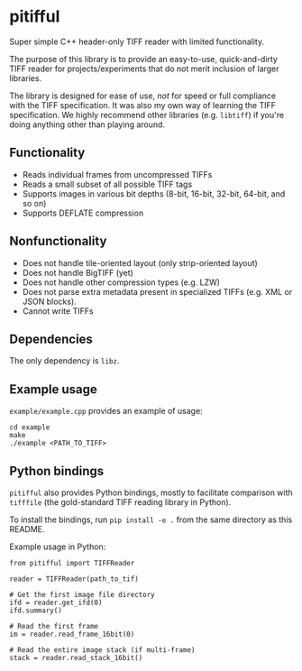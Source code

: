 # pitifful
Super simple C++ header-only TIFF reader with limited functionality.

The purpose of this library is to provide an easy-to-use, quick-and-dirty TIFF reader for
projects/experiments that do not merit inclusion of larger libraries.

The library is designed for ease of use, _not_ for speed or full compliance with
the TIFF specification. It was also my own way of learning the TIFF specification.
We highly recommend other libraries (e.g. `libtiff`) if you're doing anything other than playing around.

## Functionality
 - Reads individual frames from uncompressed TIFFs
 - Reads a small subset of all possible TIFF tags
 - Supports images in various bit depths (8-bit, 16-bit, 32-bit, 64-bit, and so on)
 - Supports DEFLATE compression

## Nonfunctionality
 - Does not handle tile-oriented layout (only strip-oriented layout)
 - Does not handle BigTIFF (yet)
 - Does not handle other compression types (e.g. LZW)
 - Does not parse extra metadata present in specialized TIFFs (e.g. XML or JSON blocks).
 - Cannot write TIFFs

## Dependencies

The only dependency is `libz`.

## Example usage

`example/example.cpp` provides an example of usage:
```
cd example
make
./example <PATH_TO_TIFF>
```

## Python bindings

`pitifful` also provides Python bindings, mostly to facilitate
comparison with `tifffile` (the gold-standard TIFF reading library
in Python).

To install the bindings, run `pip install -e .` from the
same directory as this README.

Example usage in Python:
```
from pitifful import TIFFReader

reader = TIFFReader(path_to_tif)

# Get the first image file directory
ifd = reader.get_ifd(0)
ifd.summary()

# Read the first frame
im = reader.read_frame_16bit(0)

# Read the entire image stack (if multi-frame)
stack = reader.read_stack_16bit()
```
